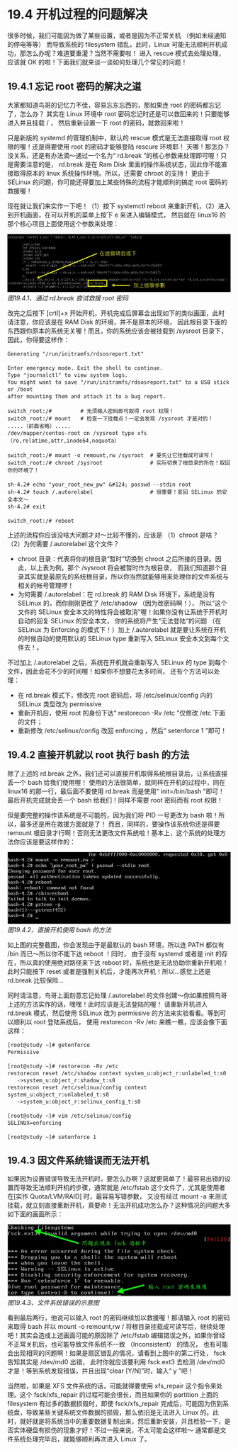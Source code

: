 # 19.4 开机过程的问题解决

很多时候，我们可能因为做了某些设置，或者是因为不正常关机 （例如未经通知的停电等等） 而导致系统的 filesystem 错乱，此时，Linux 可能无法顺利开机成功，那怎么办呢？难道要重灌？当然不需要啦！ 进入 rescue 模式去处理处理，应该就 OK 的啦！下面我们就来谈一谈如何处理几个常见的问题！

## 19.4.1 忘记 root 密码的解决之道

大家都知道鸟哥的记忆力不佳，容易忘东忘西的，那如果连 root 的密码都忘记了，怎么办？ 其实在 Linux 环境中 root 密码忘记时还是可以救回来的！只要能够进入并且挂载 / ， 然后重新设置一下 root 的密码，就救回来啦！

只是新版的 systemd 的管理机制中，默认的 rescue 模式是无法直接取得 root 权限的喔！还是得要使用 root 的密码才能够登陆 rescure 环境耶！ 天哪！那怎办？没关系，还是有办法滴～通过一个名为“ rd.break ”的核心参数来处理即可喔！只是需要注意的是， rd.break 是在 Ram Disk 里面的操作系统状态，因此你不能直接取得原本的 linux 系统操作环境。所以，还需要 chroot 的支持！ 更由于 SELinux 的问题，你可能还得要加上某些特殊的流程才能顺利的搞定 root 密码的救援喔！

现在就让我们来实作一下吧！（1）按下 systemctl reboot 来重新开机，（2）进入到开机画面，在可以开机的菜单上按下 e 来进入编辑模式， 然后就在 linux16 的那个核心项目上面使用这个参数来处理：

![通过 rd.break 尝试救援 root 密码](/pic/boot-1.jpg)  
*图19.4.1、通过 rd.break 尝试救援 root 密码*

改完之后按下 \[crtl\]+x 开始开机，开机完成后屏幕会出现如下的类似画面，此时请注意，你应该是在 RAM Disk 的环境，并不是原本的环境， 因此根目录下面的东西跟你原本的系统无关喔！而且，你的系统应该会被挂载到 /sysroot 目录下，因此，你得要这样作：

```shell
Generating "/run/initramfs/rdsosreport.txt"

Enter emergency mode. Exit the shell to continue.
Type "journalctl" to view system logs.
You might want to save "/run/initramfs/rdsosreport.txt" to a USB stick or /boot
after mounting them and attach it to a bug report.

switch_root:/#         # 无须输入密码即可取得 root 权限！
switch_root:/# mount   # 检查一下挂载点！一定会发现 /sysroot 才是对的！
.....（前面省略）.....
/dev/mapper/centos-root on /sysroot type xfs （ro,relatime,attr,inode64,noquota）

switch_root:/# mount -o remount,rw /sysroot  # 要先让它挂载成可读写！
switch_root:/# chroot /sysroot               # 实际切换了根目录的所在！取回你的环境了！

sh-4.2# echo "your_root_new_pw" &#124; passwd --stdin root
sh-4.2# touch /.autorelabel                  # 很重要！变回 SELinux 的安全本文～
sh-4.2# exit

switch_root:/# reboot
```

上述的流程你应该没啥大问题才对～比较不懂的，应该是 （1）chroot 是啥？ （2）为何需要 /.autorelabel 这个文件？

-   chroot 目录：代表将你的根目录“暂时”切换到 chroot 之后所接的目录。因此，以上表为例，那个 /sysroot 将会被暂时作为根目录， 而我们知道那个目录其实就是最原先的系统根目录，所以你当然就能够用来处理你的文件系统与相关的帐号管理啰！
-   为何需要 /.autorelabel：在 rd.break 的 RAM Disk 环境下，系统是没有 SELinux 的，而你刚刚更改了 /etc/shadow （因为改密码啊！）， 所以“这个文件的 SELinux 安全本文的特性将会被取消”喔！如果你没有让系统于开机时自动的回复 SELinux 的安全本文， 你的系统将产生“无法登陆”的问题 （在 SELinux 为 Enforcing 的模式下！）加上 /.autorelabel 就是要让系统在开机的时候自动的使用默认的 SELinux type 重新写入 SELinux 安全本文到每个文件去！。

不过加上 /.autorelabel 之后，系统在开机就会重新写入 SELinux 的 type 到每个文件，因此会花不少的时间喔！如果你不想要花太多时间， 还有个方法可以处理：

-   在 rd.break 模式下，修改完 root 密码后，将 /etc/selinux/config 内的 SELinux 类型改为 permissive
-   重新开机后，使用 root 的身份下达“ restorecon -Rv /etc ”仅修改 /etc 下面的文件；
-   重新修改 /etc/selinux/config 改回 enforcing ，然后“ setenforce 1 ”即可！

## 19.4.2 直接开机就以 root 执行 bash 的方法

除了上述的 rd.break 之外，我们还可以直接开机取得系统根目录后，让系统直接丢一个 bash 给我们使用喔！ 使用的方法很简单，就同样在开机的过程中，同在 linux16 的那一行，最后面不要使用 rd.break 而是使用“ init=/bin/bash ”即可！ 最后开机完成就会丢一个 bash 给我们！同样不需要 root 密码而有 root 权限！

但是要完整的操作该系统是不可能的，因为我们将 PID 一号更改为 bash 啦！所以，最多还是用在救援方面就是了！ 而且，同样的，要操作该系统你还是得要 remount 根目录才行啊！否则无法更改文件系统啦！基本上，这个系统的处理方法你应该是要这样作的：

![直接开机使用 bash 的方法](/pic/boot-3.jpg)  
*图19.4.2、直接开机使用 bash 的方法*

如上图的完整截图，你会发现由于是最默认的 bash 环境，所以连 PATH 都仅有 /bin 而已～所以你不能下达 reboot ！同时， 由于没有 systemd 或者是 init 的存在，所以真的使用绝对路径来下达 reboot 时，系统也是无法协助你重新开机啦！ 此时只能按下 reset 或者是强制关机后，才能再次开机！所以...感觉上还是 rd.break 比较保险...

同时请注意，鸟哥上面刻意忘记处理 /.autorelabel 的文件创建～你如果按照鸟哥上述的方法实作的话，嘿嘿！此时应该是无法登陆的喔！ 请重新开机进入 rd.break 模式，然后使用 SELinux 改为 permissive 的方法来实验看看。等到可以顺利以 root 登陆系统后， 使用 restorecon -Rv /etc 来瞧一瞧，应该会像下面这样：

```shell
[root@study ~]# getenforce
Permissive

[root@study ~]# restorecon -Rv /etc
restorecon reset /etc/shadow context system_u:object_r:unlabeled_t:s0
   ->system_u:object_r:shadow_t:s0
restorecon reset /etc/selinux/config context system_u:object_r:unlabeled_t:s0
   ->system_u:object_r:selinux_config_t:s0

[root@study ~]# vim /etc/selinux/config
SELINUX=enforcing

[root@study ~]# setenforce 1
```

## 19.4.3 因文件系统错误而无法开机

如果因为设置错误导致无法开机时，要怎么办啊？这就更简单了！最容易出错的设置而导致无法顺利开机的步骤，通常就是 /etc/fstab 这个文件了，尤其是使用者在[实作 Quota/LVM/RAID] 时，最容易写错参数， 又没有经过 mount -a 来测试挂载，就立刻直接重新开机，真要命！无法开机成功怎么办？这种情况的问题大多如下面的画面所示：

![文件系统错误的示意图](/pic/grub-06.jpg)  
*图19.4.3、文件系统错误的示意图*

看到最后两行，他说可以输入 root 的密码继续加以救援喔！那请输入 root 的密码来取得 bash 并以 mount -o remount,rw / 将根目录挂载成可读写后，继续处理吧！其实会造成上述画面可能的原因除了 /etc/fstab 编辑错误之外，如果你曾经不正常关机后，也可能导致文件系统不一致 （Inconsistent） 的情况， 也有可能会出现相同的问题啊！如果是扇区错乱的情况，请看到上图中的第二行处， fsck 告知其实是 /dev/md0 出错， 此时你就应该要利用 fsck.ext3 去检测 /dev/md0 才是！等到系统发现错误，并且出现“clear \[Y/N\]”时，输入“ y ”吧！

当然啦，如果是 XFS 文件系统的话，可能就得要使用 xfs_repair 这个指令来处理。这个 fsck/xfs_repair 的过程可能会很长，而且如果你的 partition 上面的 filesystem 有过多的数据损毁时，即使 fsck/xfs_repair 完成后，可能因为伤到系统盘，导致某些关键系统文件数据的损毁，那么依旧是无法进入 Linux 的。此时，就好就是将系统当中的重要数据复制出来，然后重新安装，并且检验一下，是否实体硬盘有损伤的现象才好！不过一般来说，不太可能会这样啦～ 通常都是文件系统处理完毕后，就能够顺利再次进入 Linux 了。